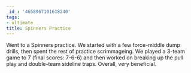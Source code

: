 ```yaml
---
_id_: '4658967101618240'
tags:
- ultimate
title: Spinners Practice
---
```


Went to a Spinners practice. We started with a few force-middle dump drills, then spent the rest of practice scrimmageing. We played a 3-team game to 7 (final scores: 7-6-6) and then worked on breaking up the pull play and double-team sideline traps. Overall, very beneficial.
